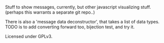 Stuff to show messages, currently, but other javascript visualizing stuff.
(perhaps this warrants a separate git repo..)

There is also a 'message data deconstructor', that takes a list of data types.
TODO is to add converting forward too, bijection test, and try it.

Licensed under GPLv3.
